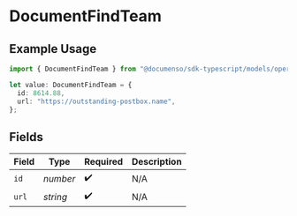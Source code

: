 # DocumentFindTeam

## Example Usage

```typescript
import { DocumentFindTeam } from "@documenso/sdk-typescript/models/operations";

let value: DocumentFindTeam = {
  id: 8614.88,
  url: "https://outstanding-postbox.name",
};
```

## Fields

| Field              | Type               | Required           | Description        |
| ------------------ | ------------------ | ------------------ | ------------------ |
| `id`               | *number*           | :heavy_check_mark: | N/A                |
| `url`              | *string*           | :heavy_check_mark: | N/A                |